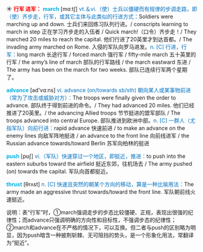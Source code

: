 ☀ <font color="red">**行军 进军：**</font>
<font color="sky blue">**march**</font> [mɑːtʃ] 
<font color="#0070c0">vt.＆vi.（使）士兵以僵硬而有规律的步调走路，即（使）齐步走，行军，或其它主体与此类似的行进方式：</font>Soldiers were marching up and down. 士兵们来回练习队列行进。/ conscripts learning to march in step 正在学习齐步走的入伍者 / Quick march!（口令）齐步走！/ They marched 20 miles to reach the capital. 他们行进了20英里才到达首都。/ The invading army marched on Rome. 入侵的军队向罗马进发。<font color="#0070c0">n. [C] 行进，行军：</font>long march 长途行军 / forced march 强行军 / fifty-mile march 五十英里的行军 / the army’s line of march 部队的行军路线 / the march eastward 东进 / The army has been on the march for two weeks. 部队已连续行军两个星期了。

<font color="sky blue">**advance**</font> [əd'vɑːns] 
<font color="#0070c0">vi. advance (on/towards sb/sth) 朝向某人或某事物前进（常为了攻击或威胁对方）：</font>The troops were finally given the order to advance. 部队终于得到前进的命令。/ They had advanced 20 miles. 他们已经推进了20英里。/ the advancing Allied troops 节节挺进的盟军部队 / The troops advanced into central Europe. 部队推进到欧洲中部。<font color="#0070c0">n. [C] 一群人（尤指军队）向前行进：</font>rapid advance 快速前进 / to make an advance on the enemy lines 向敌军阵地挺进 / an advance to the front line 向前线进军 / the Russian advance towards/toward Berlin 苏军向柏林的挺进

<font color="sky blue">**push**</font> [pʊʃ] 
<font color="#0070c0">vi.（军队）快速穿过一个地区，即挺近，推进：</font>to push into the eastern suburbs toward the airfield 挺近东郊，往机场去 / The army pushed (on) towards the capital. 军队向首都挺近。 
           
<font color="sky blue">**thrust**</font> [θrʌst]
<font color="#0070c0">n. [C] 快速且突然的朝某个方向的移动，算是一种比喻用法：</font>The army made an aggressive thrust towards/toward the front line. 军队朝前线火速挺近。

说明：表“行军”时，①march强调走步的步态比较僵硬、正规，表现出很强的纪律性；而advance只强调明确的方向性和目标性，不强调步态的纪律性；②march和advance在不严格的情况下，可以互换。但二者与push的区别略为明显，因为push暗含一种披荆斩棘、无可阻挡的势头，是一个形象化用法，常翻译为“挺近”。
